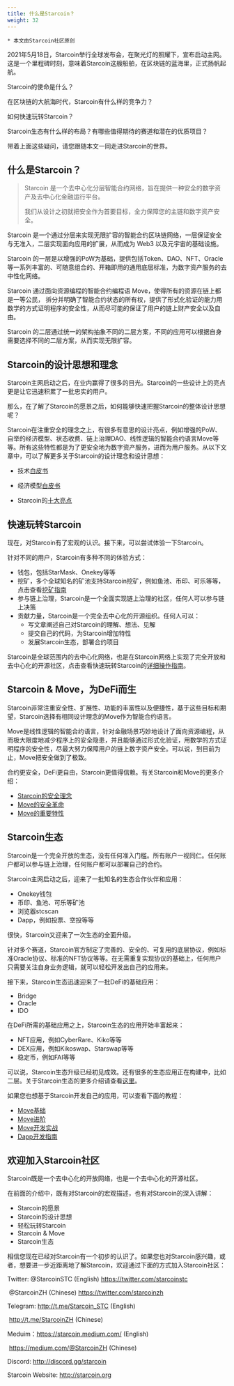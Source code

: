 ```yaml
---
title: 什么是Starcoin？
weight: 32
---
```


```
* 本文由Starcoin社区原创
```



2021年5月18日，Starcoin举行全球发布会，在聚光灯的照耀下，宣布启动主网。这是一个里程碑时刻，意味着Starcoin这艘船舶，在区块链的蓝海里，正式扬帆起航。

Starcoin的使命是什么？

在区块链的大航海时代，Starcoin有什么样的竞争力？

如何快速玩转Starcoin？

Starcoin生态有什么样的布局？有哪些值得期待的赛道和潜在的优质项目？

带着上面这些疑问，请您跟随本文一同走进Starcoin的世界。



## 什么是Starcoin？

> Starcoin 是一个去中心化分层智能合约网络，旨在提供一种安全的数字资产及去中心化金融运行平台。
>
> 我们从设计之初就把安全作为首要目标，全力保障您的主链和数字资产安全。

Starcoin 是一个通过分层来实现无限扩容的智能合约区块链网络，一层保证安全与无准入，二层实现面向应用的扩展，从而成为 Web3 以及元宇宙的基础设施。

Starcoin 的一层是以增强的PoW为基础，提供包括Token、DAO、NFT、Oracle等一系列丰富的、可随意组合的、开箱即用的通用底层标准，为数字资产服务的去中性化网络。

Starcoin 通过面向资源编程的智能合约编程语 Move，使得所有的资源在链上都是一等公民， 拆分并明确了智能合约状态的所有权，提供了形式化验证的能力用数学的方式证明程序的安全性，从而尽可能的保证了用户的链上财产安全以及自由。

Starcoin 的二层通过统一的架构抽象不同的二层方案，不同的应用可以根据自身需要选择不同的二层方案，从而实现无限扩容。



## Starcoin的设计思想和理念

Starcoin主网启动之后，在业内赢得了很多的目光。Starcoin的一些设计上的亮点更是让它迅速积累了一批忠实的用户。

那么，在了解了Starcoin的愿景之后，如何能够快速把握Starcoin的整体设计思想呢？

Starcoin在注重安全的理念之上，有很多有意思的设计亮点，例如增强的PoW、自举的经济模型、状态收费、链上治理DAO、线性逻辑的智能合约语言Move等等。所有这些特性都是为了更安全地为数字资产服务，进而为用户服务。从以下文章中，可以了解更多关于Starcoin的设计理念和设计思想：

* 技术[白皮书](https://starcoin.org/zh/overview/technology_whitepaper/)

* 经济模型[白皮书](https://starcoin.org/zh/overview/economy_whitepaper/)
* Starcoin的[十大亮点](http://westar.io/blog/starcoin_features/)



## 快速玩转Starcoin

现在，对Starcoin有了宏观的认识。接下来，可以尝试体验一下Starcoin。

针对不同的用户，Starcoin有多种不同的体验方式：

* 钱包，包括StarMask、Onekey等等
* 挖矿，多个全球知名的矿池支持Starcoin挖矿，例如鱼池、币印、可乐等等，点击查看[挖矿指南](https://jiangydev.gitbook.io/starcoin-wiki/wa-jue)
* 参与链上治理，Starcoin是一个全面实现链上治理的社区，任何人可以参与链上决策
* 贡献力量，Starcoin是一个完全去中心化的开源组织。任何人可以：
  * 写文章阐述自己对Starcoin的理解、想法、见解
  * 提交自己的代码，为Starcoin增加特性
  * 发展Starcoin生态，部署合约项目

Starcoin是全球范围内的去中心化网络，也是在Starcoin网络上实现了完全开放和去中心化的开源社区，点击查看快速玩转Starcoin的[详细操作指南](https://starcoin.org/zh/developer/blog/starcoin_stc_user/)。



## Starcoin & Move，为DeFi而生

Starcoin非常注重安全性、扩展性、功能的丰富性以及便捷性，基于这些目标和期望，Starcoin选择有相同设计理念的Move作为智能合约语言。

Move是线性逻辑的智能合约语言，针对金融场景巧妙地设计了面向资源编程，从而极大限度地减少程序上的安全隐患，并且能够通过形式化验证，用数学的方式证明程序的安全性，尽最大努力保障用户的链上数字资产安全。可以说，到目前为止，Move把安全做到了极致。

合约更安全，DeFi更自由，Starcoin更值得信赖。有关Starcoin和Move的更多介绍：

* [Starcoin的安全理念](https://starcoin.org/zh/developer/blog/starcoin_safty/)
* [Move的安全革命](https://starcoin.org/zh/developer/blog/move_safty/)
* [Move的重要特性](https://starcoin.org/zh/developer/blog/starcoin_movelang/)



## Starcoin生态

Starcoin是一个完全开放的生态，没有任何准入门槛。所有账户一视同仁。任何账户都可以参与链上治理，任何账户都可以部署自己的合约。

Starcoin主网启动之后，迎来了一批知名的生态合作伙伴和应用：

* Onekey钱包
* 币印、鱼池、可乐等矿池
* 浏览器stcscan
* Dapp，例如投票、空投等等

很快，Starcoin又迎来了一次生态的全面升级。

针对多个赛道，Starcoin官方制定了完善的、安全的、可复用的底层协议，例如标准Oracle协议、标准的NFT协议等等。在无需重复实现协议的基础上，任何用户只需要关注自身业务逻辑，就可以轻松开发出自己的应用来。

接下来，Starcoin生态迅速迎来了一批DeFi的基础应用：

* Bridge
* Oracle
* IDO

在DeFi所需的基础应用之上，Starcoin生态的应用开始丰富起来：

* NFT应用，例如CyberRare、Kiko等等
* DEX应用，例如Kikoswap、Starswap等等
* 稳定币，例如FAI等等

可以说，Starcoin生态升级已经初见成效。还有很多的生态应用正在构建中，比如二层。关于Starcoin生态的更多介绍请查看[这里](https://starcoin.org/zh/developer/blog/starcoin_ecology/)。

如果您也想基于Starcoin开发自己的应用，可以查看下面的教程：

* [Move基础](https://move-book.com/cn/index.html)
* [Move进阶](https://starcoin.org/zh/developer/blog/move_advanced_tutorial/)
* [Move开发实战](https://starcoin.org/zh/developer/blog/move_development/)
* [Dapp开发指南](https://starcoin.org/zh/developer/how_to_dapp/how_to_dapp/)



## 欢迎加入Starcoin社区

Starcoin既是一个去中心化的开放网络，也是一个去中心化的开源社区。

在前面的介绍中，既有对Starcoin的宏观描述，也有对Starcoin的深入讲解：

* Starcoin的愿景
* Starcoin的设计思想
* 轻松玩转Starcoin
* Starcoin & Move
* Starcoin生态

相信您现在已经对Starcoin有一个初步的认识了。如果您也对Starcoin感兴趣，或者，想要进一步近距离地了解Starcoin，欢迎通过下面的方式加入Starcoin社区：

Twitter: @StarcoinSTC (English)  https://twitter.com/starcoinstc

​              @StarcoinZH (Chinese) https://twitter.com/starcoinzh

Telegram: http://t.me/Starcoin_STC (English) 

​                   http://t.me/StarcoinZH (Chinese)

Meduim：https://starcoin.medium.com/ (English) 

​                   https://medium.com/@StarcoinZH (Chinese) 

Discord: http://discord.gg/starcoin 

Starcoin Website: http://starcoin.org

